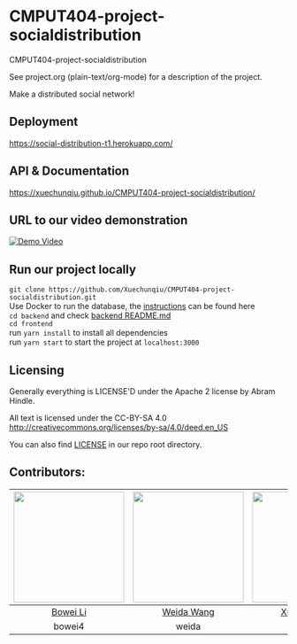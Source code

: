 # CMPUT404-project-socialdistribution

CMPUT404-project-socialdistribution

See project.org (plain-text/org-mode) for a description of the project.

Make a distributed social network!

## Deployment

https://social-distribution-t1.herokuapp.com/

## API & Documentation

https://xuechunqiu.github.io/CMPUT404-project-socialdistribution/

## URL to our video demonstration

[![Demo Video](https://img.youtube.com/vi/FEW22YsaHn4/0.jpg)](https://www.youtube.com/watch?v=FEW22YsaHn4)

## Run our project locally

`git clone https://github.com/Xuechunqiu/CMPUT404-project-socialdistribution.git`  
Use Docker to run the database, the [instructions](https://github.com/Xuechunqiu/CMPUT404-project-socialdistribution/blob/master/misc/README.md) can be found here  
`cd backend` and check [backend README.md](https://github.com/Xuechunqiu/CMPUT404-project-socialdistribution/blob/master/backend/README.md)  
`cd frontend`  
run `yarn install` to install all dependencies  
run `yarn start` to start the project at `localhost:3000`  

## Licensing

Generally everything is LICENSE'D under the Apache 2 license by Abram Hindle.

All text is licensed under the CC-BY-SA 4.0 http://creativecommons.org/licenses/by-sa/4.0/deed.en_US

You can also find [LICENSE](https://raw.githubusercontent.com/Xuechunqiu/CMPUT404-project-socialdistribution/master/LICENSE) in our repo root directory.

## Contributors:

| <img src="https://avatars1.githubusercontent.com/u/42743040?s=400&v=4" width="200"> | <img src="https://avatars1.githubusercontent.com/u/59851708?s=400&v=4" width="200"> | <img src="https://avatars2.githubusercontent.com/u/44105167?s=400&v=4" width="200"> | <img src="https://avatars1.githubusercontent.com/u/54449911?s=400&v=4" width="200"> | <img src="https://avatars2.githubusercontent.com/u/43874423?s=400&v=4" width="200"> |
| :---------------------------------------------------------------------------------: | :---------------------------------------------------------------------------------: | :---------------------------------------------------------------------------------: | :---------------------------------------------------------------------------------: | :---------------------------------------------------------------------------------: |
|                         [Bowei Li](https://github.com/7bw)                          |                      [Weida Wang](https://github.com/Weida-W)                       |                    [Xuechun Qiu](https://github.com/Xuechunqiu)                     |                   [Zihao Huang](https://github.com/Felix-Huang11)                   |                     [Zijian Xi](https://github.com/AcidCannon)                      |
|                                       bowei4                                        |                                        weida                                        |                                        xqiu1                                        |                                      zhuang10                                       |                                        zxi3                                         |
